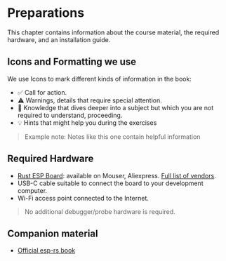 # Preparations

This chapter contains information about the course material, the required hardware, and an installation guide.

## Icons and Formatting we use

We use Icons to mark different kinds of information in the book:
* ✅ Call for action.
* ⚠️ Warnings, details that require special attention.
* 🔎 Knowledge that dives deeper into a subject but which you are not required to understand, proceeding.
* 💡 Hints that might help you during the exercises

> Example note: Notes like this one contain helpful information

## Required Hardware

- [Rust ESP Board](https://github.com/esp-rs/esp-rust-board): available on Mouser, Aliexpress. [Full list of vendors](https://github.com/esp-rs/esp-rust-board#where-to-buy).
- USB-C cable suitable to connect the board to your development computer.
- Wi-Fi access point connected to the Internet.

> No additional debugger/probe hardware is required.

## Companion material

- [Official esp-rs book](https://esp-rs.github.io/book/introduction.html)
